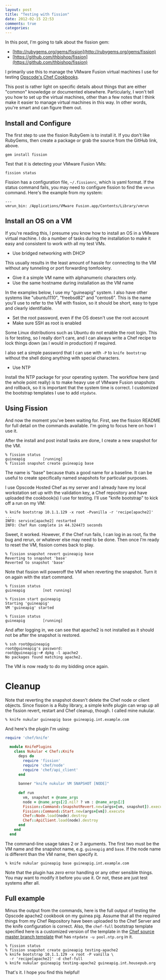 ```yaml
---
layout: post
title: "Testing with fission"
date: 2012-02-15 22:53
comments: true
categories: 
---
```


In this post, I'm going to talk about the fission gem:

* [http://rubygems.org/gems/fission](http://rubygems.org/gems/fission)
* [https://github.com/thbishop/fission](https://github.com/thbishop/fission)

I primarily use this to manage the VMware Fusion virtual machines I
use for testing [Opscode's Chef Cookbooks](http://community.opscode.com/users/opscode).

This post is rather light on specific details about things that are
either "common" knowledge or documented elsewhere. Particularly, I
won't tell you how to set up the virtual machines, other than a few
notes that I think make it easier to manage virtual machines in this
way. In other words, you're smart and can figure them out.

## Install and Configure

The first step to use the fission RubyGem is to install it. If you
don't like RubyGems, then create a package or grab the source from the
GitHub link, above.

    gem install fission

Test that it is detecting your VMware Fusion VMs:

    fission status

Fission has a configuration file, `~/.fissionrc`, which is yaml
format. If the status command fails, you may need to configure fission
to find the `vmrun` command. Here's the example from my system:

    ---
    vmrun_bin: /Applications/VMware Fusion.app/Contents/Library/vmrun

## Install an OS on a VM

If you're reading this, I presume you know how to install an OS in a
VMware virtual machine. I do a number of tasks during the installation
to make it easy and consistent to work with all my test VMs.

* Use bridged networking with DHCP

This usually results in the least amount of hassle for connecting to
the VM without any tunneling or port forwarding tomfoolery.

* Give it a simple VM name with alphanumeric characters only.
* Use the same hostname during installation as the VM name

In the examples below, I use my "guineapig" system. I also have other
systems like "ubuntu1110", "freebsd82" and "centos6". This is the name
you'll use to refer to the VM with fission, so it should be short,
easy to type and clearly identifiable.

* Set the root password, even if the OS doesn't use the root account
* Make sure SSH as root is enabled

Some Linux distributions such as Ubuntu do not enable the root login.
This is for testing, so I really don't care, and I can always write a
Chef recipe to lock things down (as I would in production) if
required.

I also set a simple password that I can use with `-P` to `knife
bootstrap` without the shell doing anything with special characters.

* Use NTP

Install the NTP package for your operating system. The workflow here
(and the whole point really) is to make heavy use of VMware Fusion
snapshots and rollback, so it is important that the system time is
correct. I customized the bootstrap templates I use to add `ntpdate`.

## Using Fission

And now the moment you've been waiting for. First, see the fission
README for full detail on the commands available. I'm going to focus
here on how I use it.

After the install and post install tasks are done, I create a
new snapshot for the VM.

    % fission status
    guineapig        [running]
    % fission snapshot create guineapig base

The name is "base" because thats a good name for a baseline. It can be
useful to create specifically named snapshots for particular purposes.

I use Opscode Hosted Chef as my server and I already have my local
workstation set up with the validation key, a Chef repository and have
uploaded the cookbook(s) I use for testing. I'll use "knife
bootstrap" to kick off a run on my VM:

    % knife bootstrap 10.1.1.129 -x root -Pvanilla -r 'recipe[apache2]'
    ...
    INFO: service[apache2] restarted
    INFO: Chef Run complete in 44.324473 seconds

Sweet, it worked. However, if the Chef run fails, I can log in as
root, fix the bug and rerun, or whatever else may need to be done.
Then once I'm ready to reset the VM, fission comes back to play.

    % fission snapshot revert guineapig base
    Reverting to snapshot 'base'
    Reverted to snapshot 'base'

Note that fission will poweroff the VM when reverting the snapshot.
Turn it on again with the start command.

    % fission status
    guineapig        [not running]

    % fission start guineapig
    Starting 'guineapig'
    VM 'guineapig' started

    % fission status
    guineapig        [running]

And after logging in, we can see that apache2 is not installed as it
should not be after the snapshot is restored.

    % ssh root@guineapig 
    root@guineapig's password: 
    root@guineapig:~# dpkg -l apache2
    No packages found matching apache2.

The VM is now ready to do my bidding once again.

# Cleanup

Note that reverting the snapshot doesn't delete the Chef node or
client objects. Since fission is a Ruby library, a simple knife plugin
can wrap up all the fission revert, restart and Chef cleanup, though.
I called mine nukular.

    % knife nukular guineapig base guineapig.int.example.com

And here's the plugin I'm using:

```ruby
require 'chef/knife'
  
  module KnifePlugins
    class Nukular < Chef::Knife
      deps do
        require 'fission'
        require 'chef/node'
        require 'chef/api_client'
      end
  
      banner "knife nukular VM SNAPSHOT [NODE]"
  
      def run
        vm, snapshot = @name_args
        node = @name_args[2].nil? ? vm : @name_args[2]
        Fission::Command::SnapshotRevert.new(args=[vm, snapshot]).execute
        Fission::Command::Start.new(args=[vm]).execute
        Chef::Node.load(node).destroy
        Chef::ApiClient.load(node).destroy
      end
    end
  end
```

The command-line usage takes 2 or 3 arguments. The first two must be
the VM name and the snapshot name, e.g. `guineapig` and `base`. If the
node name is different than the VM name, then specify it.

    % knife nukular guineapig base guineapig.int.example.com

Note that the plugin has *zero* error handling or any other sensible
things. You may want to modify it before you use it. Or not, these are
just test systems after all.

## Full example

Minus the output from the commands, here is the full output of testing
the Opscode apache2 cookbook on my guinea pig. Assume that all the
required things from my Chef Repository have been uploaded to the Chef
Server and the knife configuration is correct. Also, the `chef-full`
bootstrap template specified here is a customized version of the
template in the
[Chef source master branch template](https://github.com/opscode/chef/blob/master/chef/lib/chef/knife/bootstrap/chef-full.erb)
that has `ntpdate -u pool.ntp.org` in it.

```
% fission status
% fission snapshot create guineapig testing-apache2
% knife bootstrap 10.1.1.129 -x root -P vanilla \
  -r 'recipe[apache2]' -d chef-full
% knife nukular guineapig testing-apache2 guineapig.int.housepub.org
```

That's it. I hope you find this helpful!
